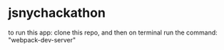 # jsnychackathon
 
 to run this app: 
 clone this repo, and then on terminal run the command: "webpack-dev-server"